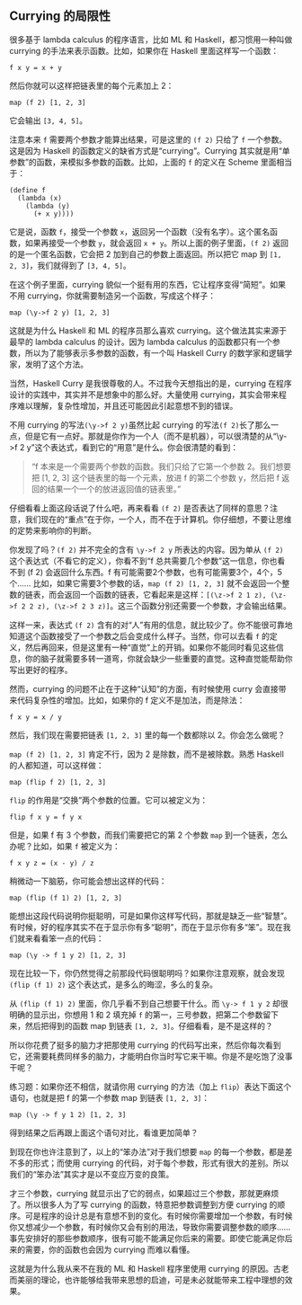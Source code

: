 <div class="inner">
<h2>Currying 的局限性</h2>
<p>很多基于 lambda calculus 的程序语言，比如 ML 和 Haskell，都习惯用一种叫做 currying 的手法来表示函数。比如，如果你在 Haskell 里面这样写一个函数：</p>
<div class="highlighter-rouge"><div class="highlight"><pre class="highlight"><code>f x y = x + y
</code></pre></div></div>
<p>然后你就可以这样把链表里的每个元素加上 2：</p>
<div class="highlighter-rouge"><div class="highlight"><pre class="highlight"><code>map (f 2) [1, 2, 3]
</code></pre></div></div>
<p>它会输出 <code class="highlighter-rouge">[3, 4, 5]</code>。</p>
<p>注意本来 <code class="highlighter-rouge">f</code> 需要两个参数才能算出结果，可是这里的 <code class="highlighter-rouge">(f 2)</code> 只给了 <code class="highlighter-rouge">f</code> 一个参数。这是因为 Haskell 的函数定义的缺省方式是“currying”。Currying 其实就是用“单参数”的函数，来模拟多参数的函数。比如，上面的 <code class="highlighter-rouge">f</code> 的定义在 Scheme 里面相当于：</p>
<div class="highlighter-rouge"><div class="highlight"><pre class="highlight"><code>(define f
  (lambda (x)
    (lambda (y)
      (+ x y))))
</code></pre></div></div>
<p>它是说，函数 <code class="highlighter-rouge">f</code>，接受一个参数 <code class="highlighter-rouge">x</code>，返回另一个函数（没有名字）。这个匿名函数，如果再接受一个参数 <code class="highlighter-rouge">y</code>，就会返回 <code class="highlighter-rouge">x + y</code>。所以上面的例子里面，<code class="highlighter-rouge">(f 2)</code> 返回的是一个匿名函数，它会把 2 加到自己的参数上面返回。所以把它 map 到 <code class="highlighter-rouge">[1, 2, 3]</code>，我们就得到了 <code class="highlighter-rouge">[3, 4, 5]</code>。</p>
<p>在这个例子里面，currying 貌似一个挺有用的东西，它让程序变得“简短”。如果不用 currying，你就需要制造另一个函数，写成这个样子：</p>
<div class="highlighter-rouge"><div class="highlight"><pre class="highlight"><code>map (\y-&gt;f 2 y) [1, 2, 3]
</code></pre></div></div>
<p>这就是为什么 Haskell 和 ML 的程序员那么喜欢 currying。这个做法其实来源于最早的 lambda calculus 的设计。因为 lambda calculus 的函数都只有一个参数，所以为了能够表示多参数的函数，有一个叫 Haskell Curry 的数学家和逻辑学家，发明了这个方法。</p>
<p>当然，Haskell Curry 是我很尊敬的人。不过我今天想指出的是，currying 在程序设计的实践中，其实并不是想象中的那么好。大量使用 currying，其实会带来程序难以理解，复杂性增加，并且还可能因此引起意想不到的错误。</p>
<p>不用 currying 的写法<code class="highlighter-rouge">(\y-&gt;f 2 y)</code>虽然比起 currying 的写法<code class="highlighter-rouge">(f 2)</code>长了那么一点，但是它有一点好。那就是你作为一个人（而不是机器），可以很清楚的从“\y-&gt;f 2 y”这个表达式，看到它的“用意”是什么。你会很清楚的看到：</p>
<blockquote>
<p>“f 本来是一个需要两个参数的函数。我们只给了它第一个参数 2。我们想要把 [1, 2, 3] 这个链表里的每一个元素，放进 f 的第二个参数 y，然后把 f 返回的结果一个一个的放进返回值的链表里。”</p>
</blockquote>
<p>仔细看看上面这段话说了什么吧，再来看看 <code class="highlighter-rouge">(f 2)</code> 是否表达了同样的意思？注意，我们现在的“重点”在于你，一个人，而不在于计算机。你仔细想，不要让思维的定势来影响你的判断。</p>
<p>你发现了吗？<code class="highlighter-rouge">(f 2)</code> 并不完全的含有 <code class="highlighter-rouge">\y-&gt;f 2 y</code> 所表达的内容。因为单从 <code class="highlighter-rouge">(f 2)</code> 这个表达式（不看它的定义），你看不到“f 总共需要几个参数”这一信息，你也看不到 (f 2) 会返回什么东西。f 有可能需要2个参数，也有可能需要3个，4个，5个…… 比如，如果它需要3个参数的话，<code class="highlighter-rouge">map (f 2) [1, 2, 3]</code> 就不会返回一个整数的链表，而会返回一个函数的链表，它看起来是这样：<code class="highlighter-rouge">[(\z-&gt;f 2 1 z), (\z-&gt;f 2 2 z), (\z-&gt;f 2 3 z)]</code>。这三个函数分别还需要一个参数，才会输出结果。</p>
<p>这样一来，表达式 <code class="highlighter-rouge">(f 2)</code> 含有的对“人”有用的信息，就比较少了。你不能很可靠地知道这个函数接受了一个参数之后会变成什么样子。当然，你可以去看 <code class="highlighter-rouge">f</code> 的定义，然后再回来，但是这里有一种“直觉”上的开销。如果你不能同时看见这些信息，你的脑子就需要多转一道弯，你就会缺少一些重要的直觉。这种直觉能帮助你写出更好的程序。</p>
<p>然而，currying 的问题不止在于这种“认知”的方面，有时候使用 curry 会直接带来代码复杂性的增加。比如，如果你的 f 定义不是加法，而是除法：</p>
<div class="highlighter-rouge"><div class="highlight"><pre class="highlight"><code>f x y = x / y
</code></pre></div></div>
<p>然后，我们现在需要把链表 <code class="highlighter-rouge">[1, 2, 3]</code> 里的每一个数都除以 2。你会怎么做呢？</p>
<p><code class="highlighter-rouge">map (f 2) [1, 2, 3]</code> 肯定不行，因为 2 是除数，而不是被除数。熟悉 Haskell 的人都知道，可以这样做：</p>
<div class="highlighter-rouge"><div class="highlight"><pre class="highlight"><code>map (flip f 2) [1, 2, 3]
</code></pre></div></div>
<p><code class="highlighter-rouge">flip</code> 的作用是“交换”两个参数的位置。它可以被定义为：</p>
<div class="highlighter-rouge"><div class="highlight"><pre class="highlight"><code>flip f x y = f y x
</code></pre></div></div>
<p>但是，如果 f 有 3 个参数，而我们需要把它的第 2 个参数 <code class="highlighter-rouge">map</code> 到一个链表，怎么办呢？比如，如果 <code class="highlighter-rouge">f</code> 被定义为：</p>
<div class="highlighter-rouge"><div class="highlight"><pre class="highlight"><code>f x y z = (x - y) / z
</code></pre></div></div>
<p>稍微动一下脑筋，你可能会想出这样的代码：</p>
<div class="highlighter-rouge"><div class="highlight"><pre class="highlight"><code>map (flip (f 1) 2) [1, 2, 3]
</code></pre></div></div>
<p>能想出这段代码说明你挺聪明，可是如果你这样写代码，那就是缺乏一些“智慧”。有时候，好的程序其实不在于显示你有多“聪明”，而在于显示你有多“笨”。现在我们就来看看笨一点的代码：</p>
<div class="highlighter-rouge"><div class="highlight"><pre class="highlight"><code>map (\y -&gt; f 1 y 2) [1, 2, 3]
</code></pre></div></div>
<p>现在比较一下，你仍然觉得之前那段代码很聪明吗？如果你注意观察，就会发现 <code class="highlighter-rouge">(flip (f 1) 2)</code> 这个表达式，是多么的晦涩，多么的复杂。</p>
<p>从 <code class="highlighter-rouge">(flip (f 1) 2)</code> 里面，你几乎看不到自己想要干什么。而 <code class="highlighter-rouge">\y-&gt; f 1 y 2</code> 却很明确的显示出，你想用 1 和 2 填充掉 <code class="highlighter-rouge">f</code> 的第一，三号参数，把第二个参数留下来，然后把得到的函数 map 到链表 <code class="highlighter-rouge">[1, 2, 3]</code>。仔细看看，是不是这样的？</p>
<p>所以你花费了挺多的脑力才把那使用 currying 的代码写出来，然后你每次看到它，还需要耗费同样多的脑力，才能明白你当时写它来干嘛。你是不是吃饱了没事干呢？</p>
<p>练习题：如果你还不相信，就请你用 currying 的方法（加上 <code class="highlighter-rouge">flip</code>）表达下面这个语句，也就是把 f 的第一个参数 map 到链表 <code class="highlighter-rouge">[1, 2, 3]</code>：</p>
<div class="highlighter-rouge"><div class="highlight"><pre class="highlight"><code>map (\y -&gt; f y 1 2) [1, 2, 3]
</code></pre></div></div>
<p>得到结果之后再跟上面这个语句对比，看谁更加简单？</p>
<p>到现在你也许注意到了，以上的“笨办法”对于我们想要 <code class="highlighter-rouge">map</code> 的每一个参数，都是差不多的形式；而使用 currying 的代码，对于每个参数，形式有很大的差别。所以我们的“笨办法”其实才是以不变应万变的良策。</p>
<p>才三个参数，currying 就显示出了它的弱点，如果超过三个参数，那就更麻烦了。所以很多人为了写 currying 的函数，特意把参数调整到方便 currying 的顺序。可是程序的设计总是有意想不到的变化。有时候你需要增加一个参数，有时候你又想减少一个参数，有时候你又会有别的用法，导致你需要调整参数的顺序…… 事先安排好的那些参数顺序，很有可能不能满足你后来的需要。即使它能满足你后来的需要，你的函数也会因为 currying 而难以看懂。</p>
<p>这就是为什么我从来不在我的 ML 和 Haskell 程序里使用 currying 的原因。古老而美丽的理论，也许能够给我带来思想的启迪，可是未必就能带来工程中理想的效果。</p>
</div>
    